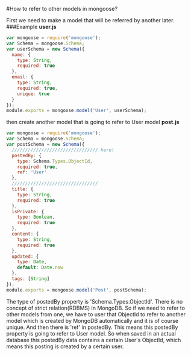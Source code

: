 #How to refer to other models in mongoose?

First we need to make a model that will be referred by another later.
###Example
**user.js**
```javascript
var mongoose = require('mongoose');
var Schema = mongoose.Schema;
var userSchema = new Schema({
  name: {
    type: String,
    required: true
  },
  email: {
    type: String,
    required: true,
    unique: true
  }
});
module.exports = mongoose.model('User', userSchema);
```

then create another model that is going to refer to User model
**post.js**
```javascript
var mongoose = require('mongoose');
var Schema = mongoose.Schema;
var postSchema = new Schema({
  //////////////////////////////// here!
  postedBy: {
    type: Schema.Types.ObjectId,
    required: true,
    ref: 'User'
  },
  ////////////////////////////////
  title: {
    type: String,
    required: true
  },
  isPrivate: {
    type: Boolean,
    required: true
  },
  content: {
    type: String,
    required: true
  },
  updated: {
    type: Date,
    default: Date.now
  },
  tags: [String]
});
module.exports = mongoose.model('Post', postSchema);
```
The type of postedBy property is 'Schema.Types.ObjectId'. There is no concept of strict relation(RDBMS) in MongoDB. So if we need to refer to other models from one, we have to user that ObjectId to refer to another model which is created by MongoDB automatically and it is of course unique.
And then there is 'ref' in postedBy. This means this postedBy property is going to refer to User model. So when saved in an actual database this postedBy data contains a certain User's ObjectId, which means this posting is created by a certain user.
